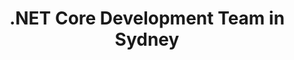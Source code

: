 ---
title: .NET Core Development Team in Sydney
permalink: /landings/locations/sydney/developer/-net-core
technology: .NET Core
location: Sydney
---